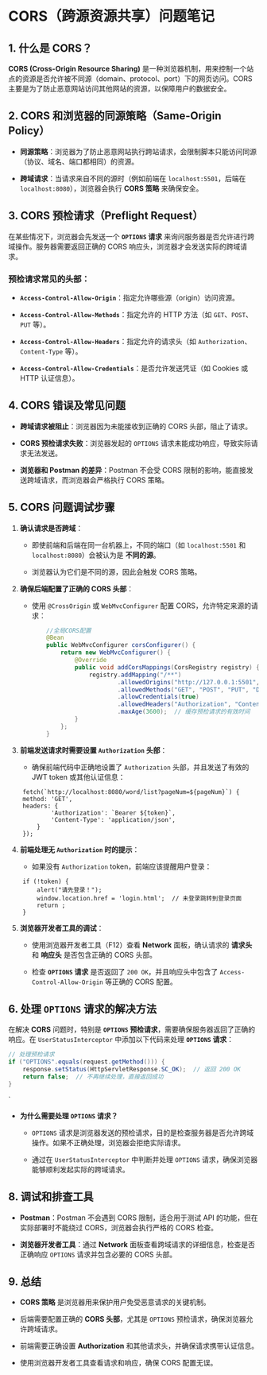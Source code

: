 # CORS（跨源资源共享）问题笔记

## 1. **什么是 CORS？**

**CORS (Cross-Origin Resource Sharing)** 是一种浏览器机制，用来控制一个站点的资源是否允许被不同源（domain、protocol、port）下的网页访问。CORS 主要是为了防止恶意网站访问其他网站的资源，以保障用户的数据安全。

## 2. **CORS 和浏览器的同源策略（Same-Origin Policy）**

- **同源策略**：浏览器为了防止恶意网站执行跨站请求，会限制脚本只能访问同源（协议、域名、端口都相同）的资源。
    
- **跨域请求**：当请求来自不同的源时（例如前端在 `localhost:5501`，后端在 `localhost:8080`），浏览器会执行 **CORS 策略** 来确保安全。
    

## 3. **CORS 预检请求（Preflight Request）**

在某些情况下，浏览器会先发送一个 **`OPTIONS` 请求** 来询问服务器是否允许进行跨域操作。服务器需要返回正确的 CORS 响应头，浏览器才会发送实际的跨域请求。

### 预检请求常见的头部：

- **`Access-Control-Allow-Origin`**：指定允许哪些源（origin）访问资源。
    
- **`Access-Control-Allow-Methods`**：指定允许的 HTTP 方法（如 `GET`、`POST`、`PUT` 等）。
    
- **`Access-Control-Allow-Headers`**：指定允许的请求头（如 `Authorization`、`Content-Type` 等）。
    
- **`Access-Control-Allow-Credentials`**：是否允许发送凭证（如 Cookies 或 HTTP 认证信息）。
    

## 4. **CORS 错误及常见问题**

- **跨域请求被阻止**：浏览器因为未能接收到正确的 CORS 头部，阻止了请求。
    
- **CORS 预检请求失败**：浏览器发起的 `OPTIONS` 请求未能成功响应，导致实际请求无法发送。
    
- **浏览器和 Postman 的差异**：Postman 不会受 CORS 限制的影响，能直接发送跨域请求，而浏览器会严格执行 CORS 策略。
    

## 5. **CORS 问题调试步骤**

1. **确认请求是否跨域**：
    
    - 即使前端和后端在同一台机器上，不同的端口（如 `localhost:5501` 和 `localhost:8080`）会被认为是 **不同的源**。
        
    - 浏览器认为它们是不同的源，因此会触发 CORS 策略。
        
2. **确保后端配置了正确的 CORS 头部**：

    - 使用 `@CrossOrigin` 或 `WebMvcConfigurer` 配置 CORS，允许特定来源的请求：
		```java
		    //全局CORS配置
		    @Bean
		    public WebMvcConfigurer corsConfigurer() {
		        return new WebMvcConfigurer() {
		            @Override
		            public void addCorsMappings(CorsRegistry registry) {
		                registry.addMapping("/**")
		                        .allowedOrigins("http://127.0.0.1:5501", "http://localhost:5501")
		                        .allowedMethods("GET", "POST", "PUT", "DELETE", "OPTIONS")
		                        .allowCredentials(true)
		                        .allowedHeaders("Authorization", "Content-Type")
		                        .maxAge(3600);  // 缓存预检请求的有效时间
		            }
		        };
		    }
		```
		
3. **前端发送请求时需要设置 `Authorization` 头部**：
    
    - 确保前端代码中正确地设置了 `Authorization` 头部，并且发送了有效的 JWT token 或其他认证信息：
        
```JS
    fetch(`http://localhost:8080/word/list?pageNum=${pageNum}`) {     
    method: 'GET',     
    headers: {         
		    'Authorization': `Bearer ${token}`,        
		    'Content-Type': 'application/json',     
		} 
	});
```
    
4. **前端处理无 `Authorization` 时的提示**：
    
    - 如果没有 `Authorization` token，前端应该提醒用户登录：
```JS
    if (!token) {     
	    alert("请先登录！");     
	    window.location.href = 'login.html';  // 未登录跳转到登录页面     
	    return ;
    }
```
    
5. **浏览器开发者工具的调试**：
    
    - 使用浏览器开发者工具（F12）查看 **Network** 面板，确认请求的 **请求头** 和 **响应头** 是否包含正确的 CORS 头部。
        
    - 检查 **`OPTIONS` 请求** 是否返回了 `200 OK`，并且响应头中包含了 `Access-Control-Allow-Origin` 等正确的 CORS 配置。
        

## 6. **处理 `OPTIONS` 请求的解决方法**

在解决 **CORS** 问题时，特别是 **`OPTIONS` 预检请求**，需要确保服务器返回了正确的响应。在 `UserStatusInterceptor` 中添加以下代码来处理 **`OPTIONS` 请求**：

```java
// 处理预检请求 
if ("OPTIONS".equals(request.getMethod())) { 
    response.setStatus(HttpServletResponse.SC_OK);  // 返回 200 OK     
    return false;  // 不再继续处理，直接返回成功 
}
```
`

- **为什么需要处理 `OPTIONS` 请求？**
    
    - `OPTIONS` 请求是浏览器发送的预检请求，目的是检查服务器是否允许跨域操作。如果不正确处理，浏览器会拒绝实际请求。
        
    - 通过在 `UserStatusInterceptor` 中判断并处理 `OPTIONS` 请求，确保浏览器能够顺利发起实际的跨域请求。


## 8. **调试和排查工具**

- **Postman**：Postman 不会遇到 CORS 限制，适合用于测试 API 的功能，但在实际部署时不能绕过 CORS，浏览器会执行严格的 CORS 检查。
    
- **浏览器开发者工具**：通过 **Network** 面板查看跨域请求的详细信息，检查是否正确响应 `OPTIONS` 请求并包含必要的 CORS 头部。
    

## 9. **总结**

- **CORS 策略** 是浏览器用来保护用户免受恶意请求的关键机制。
    
- 后端需要配置正确的 **CORS 头部**，尤其是 `OPTIONS` 预检请求，确保浏览器允许跨域请求。
    
- 前端需要正确设置 **Authorization** 和其他请求头，并确保请求携带认证信息。
    
- 使用浏览器开发者工具查看请求和响应，确保 CORS 配置无误。